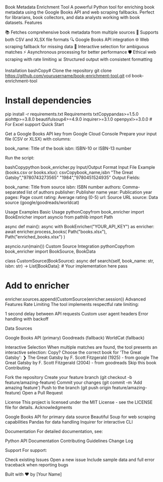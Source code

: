 Book Metadata Enrichment Tool
A powerful Python tool for enriching book metadata using the Google Books API and web scraping fallbacks. Perfect for librarians, book collectors, and data analysts working with book datasets.
Features

📚 Fetches comprehensive book metadata from multiple sources
🔄 Supports both CSV and XLSX file formats
🔍 Google Books API integration
🌐 Web scraping fallback for missing data
👤 Interactive selection for ambiguous matches
⚡ Asynchronous processing for better performance
🛡️ Ethical web scraping with rate limiting
📊 Structured output with consistent formatting

Installation
bashCopy# Clone the repository
git clone https://github.com/yourusername/book-enrichment-tool.git
cd book-enrichment-tool

# Install dependencies
pip install -r requirements.txt
Requirements
txtCopypandas>=1.5.0
aiohttp>=3.8.0
beautifulsoup4>=4.9.0
inquirer>=3.1.0
openpyxl>=3.0.0  # For Excel support
Quick Start

Get a Google Books API key from Google Cloud Console
Prepare your input file (CSV or XLSX) with columns:

book_name: Title of the book
isbn: ISBN-10 or ISBN-13 number


Run the script:

bashCopypython book_enricher.py
Input/Output Format
Input File Example (books.csv or books.xlsx):
csvCopybook_name,isbn
"The Great Gatsby","9780743273565"
"1984","9780451524935"
Output Fields:

book_name: Title from source
isbn: ISBN number
authors: Comma-separated list of authors
publisher: Publisher name
year: Publication year
pages: Page count
rating: Average rating (0-5)
url: Source URL
source: Data source (google/goodreads/worldcat)

Usage Examples
Basic Usage
pythonCopyfrom book_enricher import BookEnricher
import asyncio
from pathlib import Path

async def main():
    async with BookEnricher("YOUR_API_KEY") as enricher:
        await enricher.process_books(
            Path("books.xlsx"),
            Path("enriched_books.xlsx")
        )

asyncio.run(main())
Custom Source Integration
pythonCopyfrom book_enricher import BookSource, BookData

class CustomSource(BookSource):
    async def search(self, book_name: str, isbn: str) -> List[BookData]:
        # Your implementation here
        pass

# Add to enricher
enricher.sources.append(CustomSource(enricher.session))
Advanced Features
Rate Limiting
The tool implements respectful rate limiting:

1 second delay between API requests
Custom user agent headers
Error handling with backoff

Data Sources

Google Books API (primary)
Goodreads (fallback)
WorldCat (fallback)

Interactive Selection
When multiple matches are found, the tool presents an interactive selection:
Copy? Choose the correct book for 'The Great Gatsby':
  ❯ The Great Gatsby by F. Scott Fitzgerald (1925) - from google
    The Great Gatsby by F. Scott Fitzgerald (2004) - from goodreads
    Skip this book
Contributing

Fork the repository
Create your feature branch (git checkout -b feature/amazing-feature)
Commit your changes (git commit -m 'Add amazing feature')
Push to the branch (git push origin feature/amazing-feature)
Open a Pull Request

License
This project is licensed under the MIT License - see the LICENSE file for details.
Acknowledgments

Google Books API for primary data source
Beautiful Soup for web scraping capabilities
Pandas for data handling
Inquirer for interactive CLI

Documentation
For detailed documentation, see:

Python API Documentation
Contributing Guidelines
Change Log

Support
For support:

Check existing Issues
Open a new issue
Include sample data and full error traceback when reporting bugs


Built with ❤️ by [Your Name]
